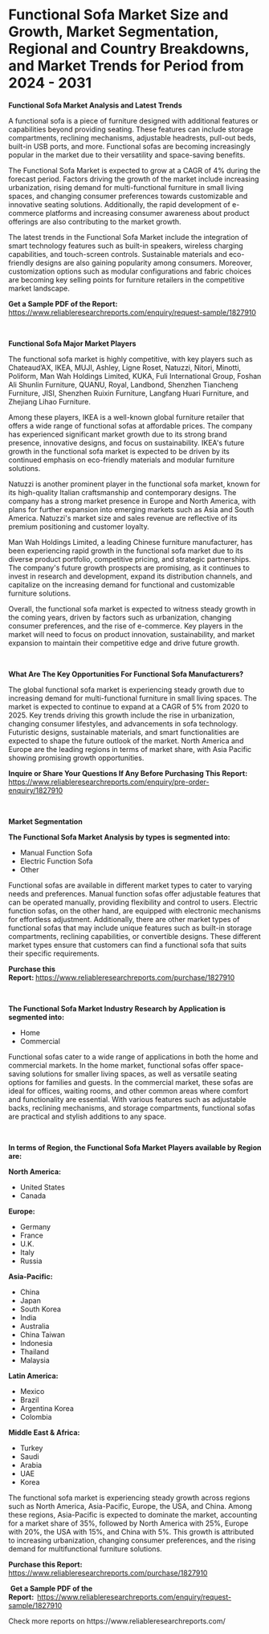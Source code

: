 <p><h1>Functional Sofa Market Size and Growth, Market Segmentation, Regional and Country Breakdowns, and Market Trends for Period from 2024 -  2031</h1></p><p><strong>Functional Sofa Market Analysis and Latest Trends</strong></p>
<p><p>A functional sofa is a piece of furniture designed with additional features or capabilities beyond providing seating. These features can include storage compartments, reclining mechanisms, adjustable headrests, pull-out beds, built-in USB ports, and more. Functional sofas are becoming increasingly popular in the market due to their versatility and space-saving benefits.</p><p>The Functional Sofa Market is expected to grow at a CAGR of 4% during the forecast period. Factors driving the growth of the market include increasing urbanization, rising demand for multi-functional furniture in small living spaces, and changing consumer preferences towards customizable and innovative seating solutions. Additionally, the rapid development of e-commerce platforms and increasing consumer awareness about product offerings are also contributing to the market growth.</p><p>The latest trends in the Functional Sofa Market include the integration of smart technology features such as built-in speakers, wireless charging capabilities, and touch-screen controls. Sustainable materials and eco-friendly designs are also gaining popularity among consumers. Moreover, customization options such as modular configurations and fabric choices are becoming key selling points for furniture retailers in the competitive market landscape.</p></p>
<p><strong>Get a Sample PDF of the Report:&nbsp;</strong> <a href="https://www.reliableresearchreports.com/enquiry/request-sample/1827910">https://www.reliableresearchreports.com/enquiry/request-sample/1827910</a></p>
<p>&nbsp;</p>
<p><strong>Functional Sofa Major Market Players</strong></p>
<p><p>The functional sofa market is highly competitive, with key players such as Chateaud’AX, IKEA, MUJI, Ashley, Ligne Roset, Natuzzi, Nitori, Minotti, Poliform, Man Wah Holdings Limited, KUKA, Fuli International Group, Foshan Ali Shunlin Furniture, QUANU, Royal, Landbond, Shenzhen Tiancheng Furniture, JISI, Shenzhen Ruixin Furniture, Langfang Huari Furniture, and Zhejiang Lihao Furniture.</p><p>Among these players, IKEA is a well-known global furniture retailer that offers a wide range of functional sofas at affordable prices. The company has experienced significant market growth due to its strong brand presence, innovative designs, and focus on sustainability. IKEA's future growth in the functional sofa market is expected to be driven by its continued emphasis on eco-friendly materials and modular furniture solutions.</p><p>Natuzzi is another prominent player in the functional sofa market, known for its high-quality Italian craftsmanship and contemporary designs. The company has a strong market presence in Europe and North America, with plans for further expansion into emerging markets such as Asia and South America. Natuzzi's market size and sales revenue are reflective of its premium positioning and customer loyalty.</p><p>Man Wah Holdings Limited, a leading Chinese furniture manufacturer, has been experiencing rapid growth in the functional sofa market due to its diverse product portfolio, competitive pricing, and strategic partnerships. The company's future growth prospects are promising, as it continues to invest in research and development, expand its distribution channels, and capitalize on the increasing demand for functional and customizable furniture solutions.</p><p>Overall, the functional sofa market is expected to witness steady growth in the coming years, driven by factors such as urbanization, changing consumer preferences, and the rise of e-commerce. Key players in the market will need to focus on product innovation, sustainability, and market expansion to maintain their competitive edge and drive future growth.</p></p>
<p>&nbsp;</p>
<p><strong>What Are The Key Opportunities For Functional Sofa Manufacturers?</strong></p>
<p><p>The global functional sofa market is experiencing steady growth due to increasing demand for multi-functional furniture in small living spaces. The market is expected to continue to expand at a CAGR of 5% from 2020 to 2025. Key trends driving this growth include the rise in urbanization, changing consumer lifestyles, and advancements in sofa technology. Futuristic designs, sustainable materials, and smart functionalities are expected to shape the future outlook of the market. North America and Europe are the leading regions in terms of market share, with Asia Pacific showing promising growth opportunities.</p></p>
<p><strong>Inquire or Share Your Questions If Any Before Purchasing This Report:</strong> <a href="https://www.reliableresearchreports.com/enquiry/pre-order-enquiry/1827910">https://www.reliableresearchreports.com/enquiry/pre-order-enquiry/1827910</a></p>
<p>&nbsp;</p>
<p><strong>Market Segmentation</strong></p>
<p><strong>The Functional Sofa Market Analysis by types is segmented into:</strong></p>
<p><ul><li>Manual Function Sofa</li><li>Electric Function Sofa</li><li>Other</li></ul></p>
<p><p>Functional sofas are available in different market types to cater to varying needs and preferences. Manual function sofas offer adjustable features that can be operated manually, providing flexibility and control to users. Electric function sofas, on the other hand, are equipped with electronic mechanisms for effortless adjustment. Additionally, there are other market types of functional sofas that may include unique features such as built-in storage compartments, reclining capabilities, or convertible designs. These different market types ensure that customers can find a functional sofa that suits their specific requirements.</p></p>
<p><strong>Purchase this Report:&nbsp;</strong><a href="https://www.reliableresearchreports.com/purchase/1827910">https://www.reliableresearchreports.com/purchase/1827910</a></p>
<p>&nbsp;</p>
<p><strong>The Functional Sofa Market Industry Research by Application is segmented into:</strong></p>
<p><ul><li>Home</li><li>Commercial</li></ul></p>
<p><p>Functional sofas cater to a wide range of applications in both the home and commercial markets. In the home market, functional sofas offer space-saving solutions for smaller living spaces, as well as versatile seating options for families and guests. In the commercial market, these sofas are ideal for offices, waiting rooms, and other common areas where comfort and functionality are essential. With various features such as adjustable backs, reclining mechanisms, and storage compartments, functional sofas are practical and stylish additions to any space.</p></p>
<p>&nbsp;</p>
<p><strong>In terms of Region, the Functional Sofa Market Players available by Region are:</strong></p>
<p>
    <p> <strong> North America: </strong>
        <ul>
            <li>United States</li>
            <li>Canada</li>
        </ul>
        </p> 
    <p> <strong> Europe: </strong>
        <ul>
            <li>Germany</li>
            <li>France</li>
            <li>U.K.</li>
            <li>Italy</li>
            <li>Russia</li>
        </ul>
        </p> 
    <p> <strong> Asia-Pacific: </strong>
        <ul>
            <li>China</li>
            <li>Japan</li>
            <li>South Korea</li>
            <li>India</li>
            <li>Australia</li>
            <li>China Taiwan</li>
            <li>Indonesia</li>
            <li>Thailand</li>
            <li>Malaysia</li>
        </ul>
        </p> 
    <p> <strong> Latin America: </strong>
        <ul>
            <li>Mexico</li>
            <li>Brazil</li>
            <li>Argentina Korea</li>
            <li>Colombia</li>
        </ul>
        </p> 
    <p> <strong> Middle East & Africa: </strong>
        <ul>
            <li>Turkey</li>
            <li>Saudi</li>
            <li>Arabia</li>
            <li>UAE</li>
            <li>Korea</li>
        </ul>
    </p>
    </p>
<p><p>The functional sofa market is experiencing steady growth across regions such as North America, Asia-Pacific, Europe, the USA, and China. Among these regions, Asia-Pacific is expected to dominate the market, accounting for a market share of 35%, followed by North America with 25%, Europe with 20%, the USA with 15%, and China with 5%. This growth is attributed to increasing urbanization, changing consumer preferences, and the rising demand for multifunctional furniture solutions.</p></p>
<p><strong>Purchase this Report: </strong><a href="https://www.reliableresearchreports.com/purchase/1827910">https://www.reliableresearchreports.com/purchase/1827910</a></p>
<p>&nbsp;<strong>Get a Sample PDF of the Report:&nbsp;&nbsp;</strong><a href="https://www.reliableresearchreports.com/enquiry/request-sample/1827910">https://www.reliableresearchreports.com/enquiry/request-sample/1827910</a></p>
<p><strong></strong></p>
<p>Check more reports on https://www.reliableresearchreports.com/</p>